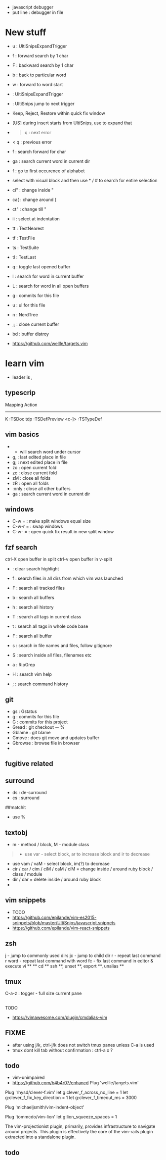 - javascript debugger
- put line : debugger in file

# New stuff
- <Leader> u : UltiSnipsExpandTrigger
- <Leader><Leader> f : forward search by 1 char
- <Leader><Leader> F : backward search by 1 char
- <Leader><Leader> b : back to particular word
- <Leader><Leader> w : forward to word start
- <C-l> : UltiSnipsExpandTrigger
- <C-b> : UltiSnips jump to next trigger
- Keep, Reject, Restore within quick fix window
- [US] during insert starts from UltiSnips, use <c-l> to expand that
- > q : next error
- < q : previous error
- f : search forward for char

- ga : search current word in current dir
- f<alphabet> : go to first occurence of alphabet
- select with visual block and then use * / # to search for entire selection
- ci" : change inside "
- ca( : change around (
- ct" : change till "
- ii  : select at indentation

- <Leader> tt : TestNearest
- <Leader> tf : TestFile
- <Leader> ts : TestSuite
- <Leader> tl : TestLast
- <Leader> q : toggle last opened buffer
- <Leader> l : search for word in current buffer
- <Leader> L : search for word in all open buffers
- <Leader> g : commits for this file
- <Leader> u : ul for this file
- <Leader> n : NerdTree
- ;;         : close current buffer

- bd          : buffer distroy

- https://github.com/wellle/targets.vim


# learn vim
- leader is ,

## typescrip
Mapping        Action
-------------  --------------
K              :TSDoc
<leader>tdp    :TSDefPreview
<c-]>          :TSTypeDef

## vim basics
- * will search word under cursor
- g, : last edited place in file
- g; : next edited place in file
- zo : open current fold
- zc : close current fold
- zM : close all folds
- zR : open all folds
- :only : close all other buffers
- ga : search current word in current dir

## windows
- C-w = : make split windows equal size
- C-w-r = : swap windows
- C-w-<CR> = : open quick fix result in new split window

## fzf search
ctrl-X open buffer in split
ctrl-v open buffer in v-split 
- <Leader> <SPACE> : clear search highlight
- <Leader> f : search files in all dirs from which vim was launched
- <Leader> F : search all tracked files
- <Leader> b : search all buffers
- <Leader> h : search all history
- <Leader> T : search all tags in current class
- <Leader> t : search all tags in whole code base

- <Leader> F : search all buffer

- <Leader> s : search in file names and files, follow gitignore
- <Leader> S : search inside all files, filenames etc
- <Leader> a : RipGrep

- <Leader> H : search vim help
- <Leader> ; : search command history

## git
- <leader> gs : Gstatus
- <Leader> g : commits for this file
- <Leader> G : commits for this project
- Gread : git checkout -- %
- Gblame : git blame
- Gmove : does git move and updates buffer
- Gbrowse : browse file in browser
-

## fugitive related

## surround
- ds : de-surround
- cs : surround

##matchit
- use %

## textobj
- m - method / block, M - module class
> - use var - select block, ar to increase block and ir to decrease
- use vam / vaM - select block, im(?) to decrease
- cir / car / cim / ciM / caM / ciM = change inside / around ruby block / class / module
- dir / dar = delete inside / around ruby block
- 

## vim snippets
- TODO
- https://github.com/epilande/vim-es2015-snippets/blob/master/UltiSnips/javascript.snippets
- https://github.com/epilande/vim-react-snippets

## zsh
j - jump to commonly used dirs
jc - jump to child dir
r - repeat last command
r word - repeat last command with word
fc - fix last command in editor & execute
vi ** **<TAB>
cd ** <TAB>
ssh **, unset **, export **, unalias **

## tmux
C-a-z : togger - full size current pane

##
TODO
- https://vimawesome.com/plugin/cmdalias-vim

## FIXME
- after using j/k, ctrl-j/k does not switch tmux panes unless C-a is used
- tmux dont kill tab without confirmation : ctrl-a x ?

## todo
- vim-unimpaired
- https://github.com/b4b4r07/enhancd
Plug 'wellle/targets.vim'

Plug 'rhysd/clever-f.vim'
let g:clever_f_across_no_line = 1
let g:clever_f_fix_key_direction = 1
let g:clever_f_timeout_ms = 3000

Plug 'michaeljsmith/vim-indent-object'

Plug 'tommcdo/vim-lion'
let g:lion_squeeze_spaces = 1

The vim-projectionist plugin, primarily, provides infrastructure to navigate around projects. This plugin is effectively the core of the vim-rails plugin extracted into a standalone plugin.

## todo


